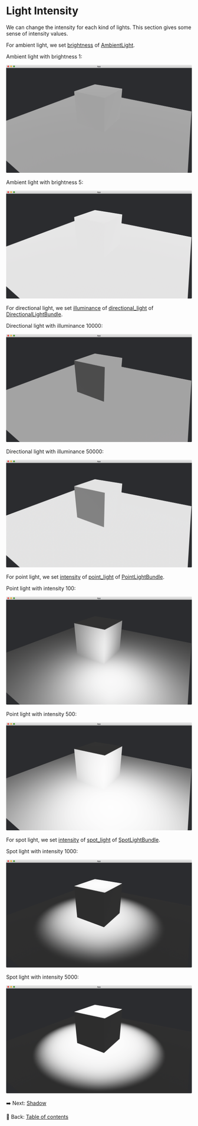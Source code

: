 # Light Intensity

We can change the intensity for each kind of lights.
This section gives some sense of intensity values.

For ambient light, we set [brightness](https://docs.rs/bevy/latest/bevy/pbr/struct.AmbientLight.html#structfield.brightness) of [AmbientLight](https://docs.rs/bevy/latest/bevy/pbr/struct.AmbientLight.html).

Ambient light with brightness 1:

![Light Intensity 1](./pic/light_intensity_1.png)

Ambient light with brightness 5:

![Light Intensity 2](./pic/light_intensity_2.png)

For directional light, we set [illuminance](https://docs.rs/bevy/latest/bevy/pbr/struct.DirectionalLight.html#structfield.illuminance) of [directional_light](https://docs.rs/bevy/latest/bevy/pbr/struct.DirectionalLightBundle.html#structfield.directional_light) of [DirectionalLightBundle](https://docs.rs/bevy/latest/bevy/pbr/struct.DirectionalLightBundle.html).

Directional light with illuminance 10000:

![Light Intensity 3](./pic/light_intensity_3.png)

Directional light with illuminance 50000:

![Light Intensity 4](./pic/light_intensity_4.png)

For point light, we set [intensity](https://docs.rs/bevy/latest/bevy/pbr/struct.PointLight.html#structfield.intensity) of [point_light](https://docs.rs/bevy/latest/bevy/pbr/struct.PointLightBundle.html#structfield.point_light) of [PointLightBundle](https://docs.rs/bevy/latest/bevy/pbr/struct.PointLightBundle.html).

Point light with intensity 100:

![Light Intensity 5](./pic/light_intensity_5.png)

Point light with intensity 500:

![Light Intensity 6](./pic/light_intensity_6.png)

For spot light, we set [intensity](https://docs.rs/bevy/latest/bevy/pbr/struct.SpotLight.html#structfield.intensity) of [spot_light](https://docs.rs/bevy/latest/bevy/pbr/struct.SpotLightBundle.html#structfield.spot_light) of [SpotLightBundle](https://docs.rs/bevy/latest/bevy/pbr/struct.SpotLightBundle.html).

Spot light with intensity 1000:

![Light Intensity 7](./pic/light_intensity_7.png)

Spot light with intensity 5000:

![Light Intensity 8](./pic/light_intensity_8.png)

:arrow_right:  Next: [Shadow](./shadow.md)

:blue_book: Back: [Table of contents](./../README.md)

